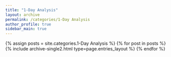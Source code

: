 ```yaml
---
title: "1-Day Analysis"
layout: archive
permalink: /categories/1-Day Analysis
author_profile: true
sidebar_main: true
---
```



{% assign posts = site.categories.1-Day Analysis %}
{% for post in posts %} {% include archive-single2.html type=page.entries_layout %} {% endfor %}
